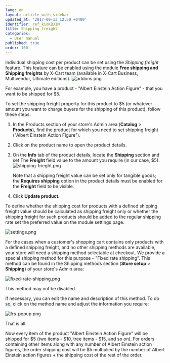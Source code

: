 ```yaml
---
lang: en
layout: article_with_sidebar
updated_at: '2017-09-13 12:50 +0400'
identifier: ref_kioKBJIM
title: Shipping freight
categories:
  - User manual
published: true
order: 160
---
```

Individual shipping cost per product can be set using the _Shipping freight_ feature. This feature can be enabled using the module **Free shipping and Shipping freights** by X-Cart team (available in X-Cart Business, Multivendor, Ultimate editions).
    ![addons.png]({{site.baseurl}}/attachments/ref_kioKBJIM/addons.png)

For example, you have a product - "Albert Einstein Action Figure" - that you want to be shipped for $5\.

To set the shipping freight property for this product to $5 (or whatever amount you want to charge buyers for the shipping of this product), follow these steps:

1.  In the Products section of your store's Admin area (**Catalog** > **Products**), find the product for which you need to set shipping freight ("Albert Einstein Action Figure").

2.  Click on the product name to open the product details.

3.  On the **Info** tab of the product details, locate the **Shipping** section and set The **Freight** field value to the amount you require (in our case, $5).
    ![shipping-frieght.png]({{site.baseurl}}/attachments/ref_kioKBJIM/shipping-frieght.png)
   
    Note that a shipping freight value can be set only for tangible goods; the **Requires shipping** option in the product details must be enabled for the **Freight** field to be visible.
    
4.  Click **Update product**.

To define whether the shipping cost for products with a defined shipping freight value should be calculated as shipping freight only or whether the shipping freight for such products should be added to the regular shipping rate set the preferred value on the module settings page.

   ![settings.png]({{site.baseurl}}/attachments/ref_IU9J0uuT/settings.png)

For the cases when a customer's shopping cart contains only products with a defined shipping freight, and no other shipping methods are available, your store will need a shipping method selectable at checkout. We provide a special shipping method for this purpose - "Fixed rate shipping". This method can be found in the Shipping methods section (**Store setup** > **Shipping**) of your store's Admin area:

![fixed-rate-shipping.png]({{site.baseurl}}/attachments/ref_kioKBJIM/fixed-rate-shipping.png)

This method may not be disabled.

If necessary, you can edit the name and description of this method. To do so, click on the method name and adjust the information you require:

![frs-popup.png]({{site.baseurl}}/attachments/ref_kioKBJIM/frs-popup.png)

That is all. 

Now every item of the product "Albert Einstein Action Figure" will be shipped for $5 (two items - $10, tree items - $15, and so on). For orders containing other items along with any number of Albert Einstein action figures, the order shipping cost will be $5 multiplied by the number of Albert Einstein action figures + the shipping cost of the rest of the order.


